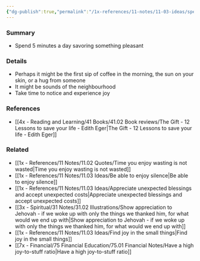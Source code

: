 ```yaml
---
{"dg-publish":true,"permalink":"/1x-references/11-notes/11-03-ideas/spend-5-minutes-a-day-savoring-something/","title":"Spend 5 minutes a day savoring something","created":"2023-11-10T21:18:58.000+03:00","updated":"2024-11-14T20:18:04.667+03:00"}
---
```



### Summary
- Spend 5 minutes a day savoring something pleasant

### Details
- Perhaps it might be the first sip of coffee in the morning, the sun on your skin, or a hug from someone
- It might be sounds of the neighbourhood
- Take time to notice and experience joy

### References
- [[4x - Reading and Learning/41 Books/41.02 Book reviews/The Gift - 12 Lessons to save your life - Edith Eger\|The Gift - 12 Lessons to save your life - Edith Eger]]

### Related
- [[1x - References/11 Notes/11.02 Quotes/Time you enjoy wasting is not wasted\|Time you enjoy wasting is not wasted]]
- [[1x - References/11 Notes/11.03 Ideas/Be able to enjoy silence\|Be able to enjoy silence]]
- [[1x - References/11 Notes/11.03 Ideas/Appreciate unexpected blessings and accept unexpected costs\|Appreciate unexpected blessings and accept unexpected costs]]
- [[3x - Spiritual/31 Notes/31.02 Illustrations/Show appreciation to Jehovah - if we woke up with only the things we thanked him, for what would we end up with\|Show appreciation to Jehovah - if we woke up with only the things we thanked him, for what would we end up with]]
- [[1x - References/11 Notes/11.03 Ideas/Find joy in the small things\|Find joy in the small things]]
- [[7x - Financial/75 Financial Education/75.01 Financial Notes/Have a high joy-to-stuff ratio\|Have a high joy-to-stuff ratio]]